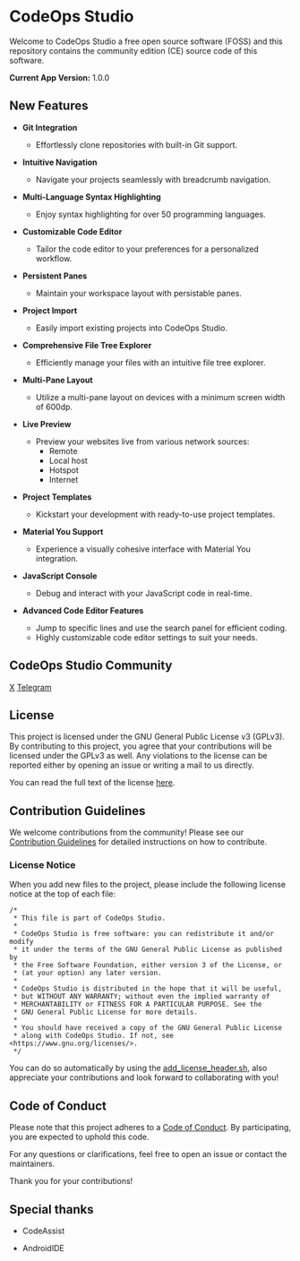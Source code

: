 # CodeOps Studio

Welcome to CodeOps Studio a free open source software (FOSS) and this repository contains the community edition (CE) source code
of this software.

**Current App Version:** 1.0.0

## New Features

- **Git Integration**
  - Effortlessly clone repositories with built-in Git support.

- **Intuitive Navigation**
  - Navigate your projects seamlessly with breadcrumb navigation.

- **Multi-Language Syntax Highlighting**
  - Enjoy syntax highlighting for over 50 programming languages.

- **Customizable Code Editor**
  - Tailor the code editor to your preferences for a personalized workflow.

- **Persistent Panes**
  - Maintain your workspace layout with persistable panes.

- **Project Import**
  - Easily import existing projects into CodeOps Studio.

- **Comprehensive File Tree Explorer**
  - Efficiently manage your files with an intuitive file tree explorer.

- **Multi-Pane Layout**
  - Utilize a multi-pane layout on devices with a minimum screen width of 600dp.

- **Live Preview**
  - Preview your websites live from various network sources:
    - Remote
    - Local host
    - Hotspot
    - Internet

- **Project Templates**
  - Kickstart your development with ready-to-use project templates.

- **Material You Support**
  - Experience a visually cohesive interface with Material You integration.

- **JavaScript Console**
  - Debug and interact with your JavaScript code in real-time.

- **Advanced Code Editor Features**
  - Jump to specific lines and use the search panel for efficient coding.
  - Highly customizable code editor settings to suit your needs.

## CodeOps Studio Community

[X](https://x.com/codeopsstudio)
[Telegram](https://t.me/codeopsstudio)

## License

This project is licensed under the GNU General Public License v3 (GPLv3). By contributing to this project, you agree that your contributions will be licensed under the GPLv3 as well.
Any violations to the license can be reported either by opening an issue or writing a mail to us directly.

You can read the full text of the license [here](./LICENSE).

## Contribution Guidelines

We welcome contributions from the community! Please see our [Contribution Guidelines](./CONTRIBUTING.md) for detailed instructions on how to contribute.

### License Notice

When you add new files to the project, please include the following license notice at the top of each file:

```plaintext
/*
 * This file is part of CodeOps Studio.
 *
 * CodeOps Studio is free software: you can redistribute it and/or modify
 * it under the terms of the GNU General Public License as published by
 * the Free Software Foundation, either version 3 of the License, or
 * (at your option) any later version.
 *
 * CodeOps Studio is distributed in the hope that it will be useful,
 * but WITHOUT ANY WARRANTY; without even the implied warranty of
 * MERCHANTABILITY or FITNESS FOR A PARTICULAR PURPOSE. See the
 * GNU General Public License for more details.
 *
 * You should have received a copy of the GNU General Public License
 * along with CodeOps Studio. If not, see <https://www.gnu.org/licenses/>.
 */
```
You can do so automatically by using the [add_license_header.sh](./documentation/add_license_header.md), also appreciate your contributions and look forward to collaborating with you!

## Code of Conduct

Please note that this project adheres to a [Code of Conduct](./CODE_OF_CONDUCT.md). By participating, you are expected to uphold this code.

For any questions or clarifications, feel free to open an issue or contact the maintainers.

Thank you for your contributions!

## Special thanks

- CodeAssist

- AndroidIDE 

